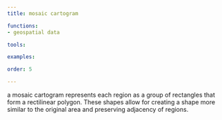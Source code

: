 ```yaml
---
title: mosaic cartogram

functions:
- geospatial data

tools:

examples:

order: 5

---
```


a mosaic cartogram represents each region as a group of rectangles that form a rectilinear polygon. These shapes allow for creating a shape more similar to the original area and preserving adjacency of regions.

<!--more-->

